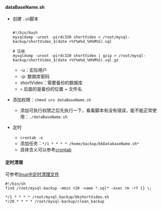 #### dataBaseName.sh

- 创建 `.sh`脚本

  ```shell
                                                                                                                                                                              #!/bin/bash
  mysqldump -uroot -pirdc320 shortVideo > /root/mysql-backup/shortVideo_$(date +%Y%m%d_%H%M%S).sql
  
  # 压缩
  mysqldump -uroot -pirdc320 shortVideo | gzip > /root/mysql-backup/shortVideo_$(date +%Y%m%d_%H%M%S).sql.gz
  ```

  - -u：实际用户
  - -p: 数据库密码
  - shortVideo：需要备份的数据库
  - `>` 后面的是备份的位置 + 文件名

- 添加权限：`chmod u+x dataBaseName.sh`

  - 添加可执行权限之后先执行一下，看看脚本有没有错误，能不能正常使用：`./dataBaseName.sh`

- 定时

  - `crontab -e`
  - 添加任务：`*/1 * * * * /home/backup/bkDatabaseName.sh*`
  - 具体含义可以参考[crontab](https://blog.csdn.net/dbagaoshou/article/details/82116501?utm_medium=distribute.pc_relevant.none-task-blog-searchFromBaidu-2.control&depth_1-utm_source=distribute.pc_relevant.none-task-blog-searchFromBaidu-2.control)



#### 定时清理

可参考[linux中定时清理文件](https://blog.csdn.net/u011415782/article/details/87635514)

```shell
#!/bin/sh
find /root/mysql-backup -mmin +20 -name *.sql* -exec rm -rf {} \;
```



```shell
*/1 * * * * /root/mysql-backup/bkshortVideo.sh
*/20 * * * * /root/mysql-backup/clean_backup
```



